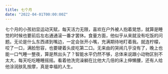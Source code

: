 ```yaml
---
title: 七个月
date: "2022-04-01T00:00:00Z"
---
```


七个月的小孩初显运动天赋，每天活力无限，喜欢在户外被人抱着晃悠，就算是睡觉的时候也要前后左右通通滚一番才罢休。食量方面，他似乎从来就没有吃饭的问题。无论是什么东西递到嘴边，一定会张开小嘴，充满期待地盯着我。就连柠檬，咬了一口，满脸愁容，也要硬着头皮吃第二口。无来由的哭闹几乎没有了，晚上也能一口气睡一整夜，算是熬出头了？智能水平仍然不够，总体来说跟小动物区别不太大，每天吃吃睡睡摇摇。看着他洗完澡躺在比他大几倍的床上伸懒腰，还有人给他涂润肤乳按摩，真是幸福的人生。